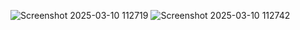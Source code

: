 ![Screenshot 2025-03-10 112719](https://github.com/user-attachments/assets/5729677a-ad58-400f-a3ba-a9a9b9cb1129)
![Screenshot 2025-03-10 112742](https://github.com/user-attachments/assets/dc12083b-5943-4432-a56a-f2420cbef542)

